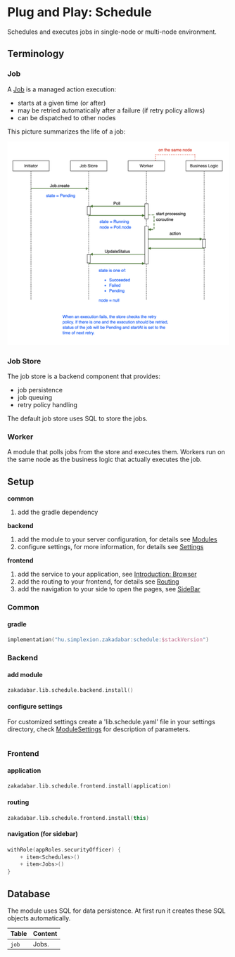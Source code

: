 # Plug and Play: Schedule

Schedules and executes jobs in single-node or multi-node environment.

## Terminology

### Job

A [Job](../../../../../exp/schedule/src/commonMain/kotlin/zakadabar/lib/schedule/model/Job.kt) is a managed action execution:

- starts at a given time (or after)
- may be retried automatically after a failure (if retry policy allows)
- can be dispatched to other nodes

This picture summarizes the life of a job:

![Job Sequence](sequence.png)

### Job Store

The job store is a backend component that provides:

- job persistence
- job queuing
- retry policy handling

The default job store uses SQL to store the jobs.

### Worker

A module that polls jobs from the store and executes them. Workers run
on the same node as the business logic that actually executes the job.

## Setup

**common**

1. add the gradle dependency

**backend**

1. add the module to your server configuration, for details see [Modules](../../backend/Modules.md)
1. configure settings, for more information, for details see [Settings](../../backend/Settings.md)

**frontend**

1. add the service to your application, see [Introduction: Browser](../../browser/Introduction.md)
1. add the routing to your frontend, for details see [Routing](../../browser/structure/Routing.md)
1. add the navigation to your side to open the pages, see [SideBar](../../browser/builtin/SideBar.md)

### Common

#### gradle

```kotlin
implementation("hu.simplexion.zakadabar:schedule:$stackVersion")
```

### Backend

#### add module

```kotlin
zakadabar.lib.schedule.backend.install()
```

#### configure settings

For customized settings create a 'lib.schedule.yaml' file in your settings directory,
check [ModuleSettings](../../../../../lib/accounts/src/commonMain/kotlin/zakadabar/lib/schedule/data/ModuleSettings.kt)
for description of parameters.

```yaml
```

### Frontend

#### application

```kotlin
zakadabar.lib.schedule.frontend.install(application)
```

#### routing

```kotlin
zakadabar.lib.schedule.frontend.install(this)
```

#### navigation (for sidebar)

```kotlin
withRole(appRoles.securityOfficer) {
    + item<Schedules>()
    + item<Jobs>()
}
```

## Database

The module uses SQL for data persistence. At first run it creates these SQL objects automatically.

| Table | Content |
| --- | --- |
| `job` | Jobs. |
